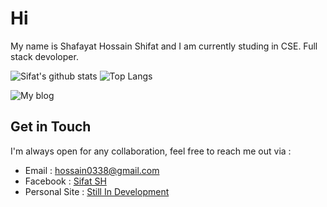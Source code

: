 # Hi

My name is Shafayat Hossain Shifat and I am currently studing in CSE. Full stack devoloper.

![Sifat's github stats](https://github-readme-stats.vercel.app/api?username=shhossain&show_icons=true&line_height=21&show_icons=true&theme=nord)
![Top Langs](https://github-readme-stats.vercel.app/api/top-langs/?username=shhossain&show_icons=true&layout=compact&theme=nord&count_private=truecount_private=true)


![My blog](https://github-read-medium.vercel.app/latest?username=sifat777&limit=6&theme=nord)

## Get in Touch
I'm always open for any collaboration, feel free to reach me out via :
- Email : [hossain0338@gmail.com](mailto:hossain0338@gmail.com)
- Facebook : [Sifat SH](https://www.facebook.com/shafayath7)
- Personal Site : [Still In Development](http://safayat.me)
